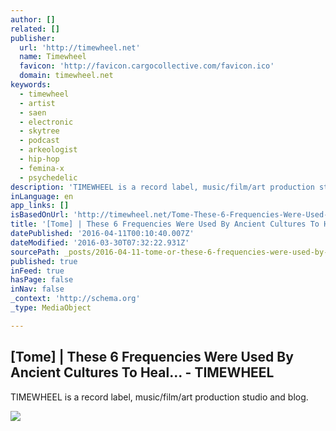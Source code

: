 ```yaml
---
author: []
related: []
publisher:
  url: 'http://timewheel.net'
  name: Timewheel
  favicon: 'http://favicon.cargocollective.com/favicon.ico'
  domain: timewheel.net
keywords:
  - timewheel
  - artist
  - saen
  - electronic
  - skytree
  - podcast
  - arkeologist
  - hip-hop
  - femina-x
  - psychedelic
description: 'TIMEWHEEL is a record label, music/film/art production studio and blog.'
inLanguage: en
app_links: []
isBasedOnUrl: 'http://timewheel.net/Tome-These-6-Frequencies-Were-Used-By-Ancient-Cultures-To-Heal-And'
title: '[Tome] | These 6 Frequencies Were Used By Ancient Cultures To Heal... - TIMEWHEEL'
datePublished: '2016-04-11T00:10:40.007Z'
dateModified: '2016-03-30T07:32:22.931Z'
sourcePath: _posts/2016-04-11-tome-or-these-6-frequencies-were-used-by-ancient-cultures-t.md
published: true
inFeed: true
hasPage: false
inNav: false
_context: 'http://schema.org'
_type: MediaObject

---
```

<article style=""><h1>[Tome] | These 6 Frequencies Were Used By Ancient Cultures To Heal... - TIMEWHEEL</h1><p>TIMEWHEEL is a record label, music/film/art production studio and blog.</p><img src="http://payload433.cargocollective.com/1/11/360454/10971236/TW_Solfege03-001_670.jpg" /></article>